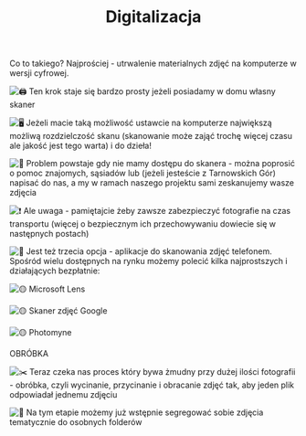 ﻿---
layout: post
title:  "Digitalizacja"
categories: [ Archiwizacja, Co Zrobić? ]
image: assets/images/digitalizacja.png
---
Co to takiego? Najprościej - utrwalenie materialnych zdjęć na komputerze w wersji cyfrowej.

![🖨️](https://static.xx.fbcdn.net/images/emoji.php/v9/t4/1/16/1f5a8.png) Ten krok staje się bardzo prosty jeżeli posiadamy w domu własny skaner

![🖥️](https://static.xx.fbcdn.net/images/emoji.php/v9/t81/1/16/1f5a5.png) Jeżeli macie taką możliwość ustawcie na komputerze największą możliwą rozdzielczość skanu (skanowanie może zająć trochę więcej czasu ale jakość jest tego warta) i do dzieła!

![🤝](https://static.xx.fbcdn.net/images/emoji.php/v9/t64/1/16/1f91d.png) Problem powstaje gdy nie mamy dostępu do skanera - można poprosić o pomoc znajomych, sąsiadów lub (jeżeli jesteście z Tarnowskich Gór) napisać do nas, a my w ramach naszego projektu sami zeskanujemy wasze zdjęcia

![❗](https://static.xx.fbcdn.net/images/emoji.php/v9/t50/1/16/2757.png) Ale uwaga - pamiętajcie żeby zawsze zabezpieczyć fotografie na czas transportu (więcej o bezpiecznym ich przechowywaniu dowiecie się w następnych postach)

![📱](https://static.xx.fbcdn.net/images/emoji.php/v9/t57/1/16/1f4f1.png) Jest też trzecia opcja - aplikacje do skanowania zdjęć telefonem. Spośród wielu dostępnych na rynku możemy polecić kilka najprostszych i działających bezpłatnie:

![🟡](https://static.xx.fbcdn.net/images/emoji.php/v9/t7b/1/16/1f7e1.png) Microsoft Lens

![🟡](https://static.xx.fbcdn.net/images/emoji.php/v9/t7b/1/16/1f7e1.png) Skaner zdjęć Google

![🟡](https://static.xx.fbcdn.net/images/emoji.php/v9/t7b/1/16/1f7e1.png) Photomyne

OBRÓBKA

![✂️](https://static.xx.fbcdn.net/images/emoji.php/v9/tb0/1/16/2702.png) Teraz czeka nas proces który bywa żmudny przy dużej ilości fotografii - obróbka, czyli wycinanie, przycinanie i obracanie zdjęć tak, aby jeden plik odpowiadał jednemu zdjęciu

![📂](https://static.xx.fbcdn.net/images/emoji.php/v9/tfb/1/16/1f4c2.png) Na tym etapie możemy już wstępnie segregować sobie zdjęcia tematycznie do osobnych folderów